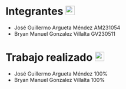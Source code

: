 # Integrantes <img src="https://clipart-library.com/img/1279251.png" alt="Black Star" width=25>
- José Guillermo Argueta Méndez AM231054 
- Bryan Manuel Gonzalez Villalta GV230511
  
# Trabajo realizado <img src="https://clipart-library.com/img/1279251.png" alt="Black Star" width=25>
- José Guillermo Argueta Méndez 100%
- Bryan Manuel Gonzalez Villalta 100%
